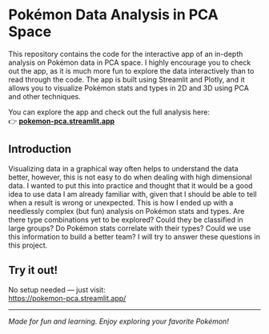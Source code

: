 # Pokémon Data Analysis in PCA Space

This repository contains the code for the interactive app of an in-depth analysis on Pokémon data in PCA space. I highly encourage you to check out the app, as it is much more fun to explore the data interactively than to read through the code. The app is built using Streamlit and Plotly, and it allows you to visualize Pokémon stats and types in 2D and 3D using PCA and other techniques.

You can explore the app and check out the full analysis here:  
👉 **[pokemon-pca.streamlit.app](https://pokemon-pca.streamlit.app/)**

## Introduction
Visualizing data in a graphical way often helps to understand the data better, however, this is not easy to do when dealing with high dimensional data. I wanted to put this into practice and thought that it would be a good idea to use data I am already familiar with, given that I should be able to tell when a result is wrong or unexpected. This is how I ended up with a needlessly complex (but fun) analysis on Pokémon stats and types. Are there type combinations yet to be explored? Could they be classified in large groups? Do Pokémon stats correlate with their types? Could we use this information to build a better team? I will try to answer these questions in this project.

## Try it out!

No setup needed — just visit:  
https://pokemon-pca.streamlit.app/

---

*Made for fun and learning. Enjoy exploring your favorite Pokémon!*